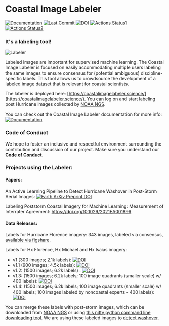 # Coastal Image Labeler

[![Documentation](https://img.shields.io/badge/Documentation-Click%20Me-brightgreen)](
https://uncg-daisy.github.io/Coastal-Image-Labeler/)
[![Last Commit](https://img.shields.io/github/last-commit/UNCG-DAISY/Coastal-Image-Labeler)](
https://github.com/UNCG-DAISY/Coastal-Image-Labeler/commits/master)
[![DOI](https://zenodo.org/badge/226252747.svg)](https://zenodo.org/badge/latestdoi/226252747)
[![Actions Status1](https://github.com/UNCG-DAISY/Coastal-Image-Labeler/workflows/Unit%20Tests/badge.svg)](https://github.com/UNCG-DAISY/Coastal-Image-Labeler/actions)
[![Actions Status2](https://github.com/UNCG-DAISY/Coastal-Image-Labeler/workflows/Deploy%20Docusaurus/badge.svg)](https://github.com/UNCG-DAISY/Coastal-Image-Labeler/actions)

### It's a labeling tool!

![Labeler](https://github.com/UNCG-DAISY/Coastal-Image-Labeler/blob/master/docs/static/img/labeler.gif)

Labeled images are important for supervised machine learning. The Coastal Image Labeler is focused on easily accommodating multiple users labeling the same images to ensure 
consensus for (potential ambiguous) discipline-specific labels. This tool allows us to crowdsource the development of a labeled image dataset that is relevant for coastal 
scientists.

The labeler is deployed here: [https://coastalimagelabeler.science/](https://coastalimagelabeler.science/). You can log on and start labeling post Hurricane images collected by [NOAA NGS](https://storms.ngs.noaa.gov/).

You can check out the Coastal Image Labeler documentation for more info: 
[![Documentation](https://img.shields.io/badge/Documentation-Click%20Me-brightgreen)](
https://uncg-daisy.github.io/Coastal-Image-Labeler/)

### Code of Conduct

We hope to foster an inclusive and respectful environment surrounding the contribution and discussion of our project.
Make sure you understand our [**Code of Conduct**](https://Coastal-Image-Labeler.readthedocs.io/en/latest/code_of_conduct/).

### Projects using the Labeler:

#### Papers:

An Active Learning Pipeline to Detect Hurricane Washover in Post-Storm Aerial Images: [![Earth ArXiv Preprint
DOI](https://img.shields.io/badge/%F0%9F%8C%8D%F0%9F%8C%8F%F0%9F%8C%8E%20EarthArXiv-doi.org%2F10.31223%2FX5JW23-%23FF7F2A)](https://doi.org/10.31223/X5JW23)

Labeling Poststorm Coastal Imagery for Machine Learning: Measurement of Interrater Agreement: https://doi.org/10.1029/2021EA001896

#### Data Releases:

Labels for Hurricane Florence imagery: 343 images, labeled via consensus, [available via figshare](https://doi.org/10.6084/m9.figshare.11604192.v1).

Labels for Hx Florence, Hx Michael and Hx Isaias imagery:
- v1 (300 images; 2.1k labels): [![DOI](https://zenodo.org/badge/DOI/10.5281/zenodo.4272064.svg)](https://doi.org/10.5281/zenodo.4272064)
- v1.1 (900 images; 4.5k labels): [![DOI](https://zenodo.org/badge/DOI/10.5281/zenodo.4541480.svg)](https://doi.org/10.5281/zenodo.4541480)
- v1.2: (1500 images; 6.2k labels) : [![DOI](https://zenodo.org/badge/DOI/10.5281/zenodo.4694325.svg)](https://doi.org/10.5281/zenodo.4694325)
- v1.3: (1500 images; 6.2k labels; 100 image quadrants (smaller scale) w/ 400 labels): [![DOI](https://zenodo.org/badge/DOI/10.5281/zenodo.4967050.svg)](https://doi.org/10.5281/zenodo.4967050)
- v1.4: (1500 images; 6.2k labels; 100 image quadrants (smaller scale) w/ 400 labels; 100 images labeled by noncoastal experts - 400 labels): [![DOI](https://zenodo.org/badge/DOI/10.5281/zenodo.5172799.svg)](https://doi.org/10.5281/zenodo.5172799)

You can merge these labels with post-storm images, which can be downloaded from [NOAA NGS](https://storms.ngs.noaa.gov/) or using [this nifty python command line downloading tool](https://github.com/UNCG-DAISY/psi-collect). We are using these labeled images to [detect washover](https://github.com/UNCG-DAISY/WashoverML).
 
